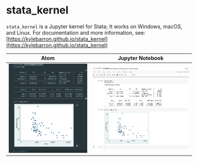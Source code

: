 # stata_kernel

`stata_kernel` is a Jupyter kernel for Stata; It works on Windows, macOS, and
Linux. For documentation and more information, see: [https://kylebarron.github.io/stata_kernel](https://kylebarron.github.io/stata_kernel)

Atom             |  Jupyter Notebook
:-------------------------:|:-------------------------:
![Atom](docs/src/img/atom.png)    |  ![Jupyter Notebook](docs/src/img/jupyter_notebook.png)
